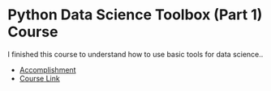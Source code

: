 # Python Data Science Toolbox (Part 1) Course

I finished this course to understand how to use basic tools for data science..

- [Accomplishment](python-data-science-toolbox-(part-1)-course.pdf)
- [Course Link](https://www.datacamp.com/courses/python-data-science-toolbox-part-1)
